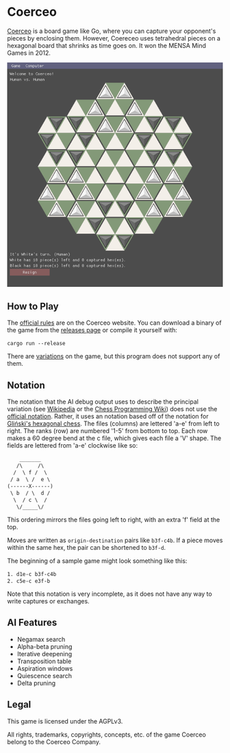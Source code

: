 # Coerceo

[Coerceo](http://coerceo.com/) is a board game like Go, where you can capture your opponent's pieces by enclosing them. However, Coereceo uses tetrahedral pieces on a hexagonal board that shrinks as time goes on. It won the MENSA Mind Games in 2012.

![Coerceo game screenshot](https://raw.githubusercontent.com/NPN/coerceo/master/screenshot.png)

## How to Play

The [official rules](http://coerceo.com/rules.html) are on the Coerceo website. You can download a binary of the game from the [releases page](https://github.com/NPN/coerceo/releases) or compile it yourself with:
```
cargo run --release
```

There are [variations](http://coerceo.com/rules2.html) on the game, but this program does not support any of them.

## Notation

The notation that the AI debug output uses to describe the principal variation (see [Wikipedia](https://en.wikipedia.org/wiki/Principal_variation) or the [Chess Programming Wiki](https://chessprogramming.wikispaces.com/Principal+variation)) does not use the [official notation](http://coerceo.com/Coerceo%20GameNotation.pdf). Rather, it uses an notation based off of the notation for [Gliński's hexagonal chess](https://en.wikipedia.org/wiki/Hexagonal_chess#Gli%C5%84ski's_hexagonal_chess). The files (columns) are lettered 'a-e' from left to right. The ranks (row) are numbered '1-5' from bottom to top. Each row makes a 60 degree bend at the c file, which gives each file a 'V' shape. The fields are lettered from 'a-e' clockwise like so:
 ```text
     _______
    /\     /\
   /  \ f /  \
  / a  \ /  e \
 (------X------)
  \ b  / \  d /
   \  / c \  /
    \/_____\/
 ```
 This ordering mirrors the files going left to right, with an extra 'f' field at the top.

 Moves are written as `origin-destination` pairs like `b3f-c4b`. If a piece moves within the same hex, the pair can be shortened to `b3f-d`.

 The beginning of a sample game might look something like this:
 ```text
 1. d1e-c b3f-c4b
 2. c5e-c e3f-b
 ```

 Note that this notation is very incomplete, as it does not have any way to write captures or exchanges.

## AI Features

  * Negamax search
  * Alpha-beta pruning
  * Iterative deepening
  * Transposition table
  * Aspiration windows
  * Quiescence search
  * Delta pruning

## Legal

This game is licensed under the AGPLv3.

All rights, trademarks, copyrights, concepts, etc. of the game Coerceo belong to the Coerceo Company.
